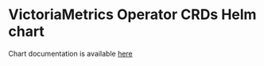 # VictoriaMetrics Operator CRDs Helm chart

Chart documentation is available [here](https://docs.victoriametrics.com/helm/victoria-metrics-operator-crds/)
